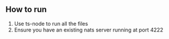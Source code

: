 ## How to run
1. Use ts-node to run all the files
2. Ensure you have an existing nats server running at port 4222
